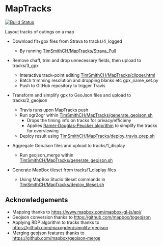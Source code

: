 # MapTracks
[![Build Status](https://travis-ci.org/TimSmithCH/MapTracks.svg?branch=master)](https://travis-ci.org/TimSmithCH/MapTracks)

Layout tracks of outings on a map

- Download fit+gpx files from Strava to tracks/4_logged
  - By running [TimSmithCH/MapTracks/Strava_Pull](https://github.com/TimSmithCH/Strava_Pull)

- Remove chaff, trim and drop unnecessary fields, then upload to tracks/3_gpx
  - Interactive track-point editing [TimSmithCH/MapTracks/clipper.html](https://github.com/TimSmithCH/MapTracks/tree/master/clipper.html)
  - Batch trimming resolution and dropping blanks etc gpx_name_set.py
  - Push to GitHub repository to trigger Travis

- Transform and simplify gpx to GeoJson files and upload to tracks/2_geojson
  - Travis runs upon MapTracks push
  - Run ogr2ogr within [TimSmithCH/MapTracks/generate_geojson.sh](https://github.com/TimSmithCH/MapTracks/tree/master/generate_geojson.sh)
    - Drops the timing info on tracks for privacy/efficieny 
    - Applies [Ramer-Douglas-Peucker algorithm](https://en.wikipedia.org/wiki/Ramer%E2%80%93Douglas%E2%80%93Peucker_algorithm) to simplify the tracks for overviewing 
  - Deploy result using [TimSmithCH/MapTracks/deploy_travis_prep.sh](https://github.com/TimSmithCH/MapTracks/tree/master/deploy_travis_prep.sh)

- Aggregate GeoJson files and upload to tracks/1_display
  - Run geojson_merge within [TimSmithCH/MapTracks/generate_geojson.sh](https://github.com/TimSmithCH/MapTracks/tree/master/generate_geojson.sh)

- Generate MapBox tileset from tracks/1_display files
  - Using MapBox Studio tileset commands in [TimSmithCH/MapTracks/deploy_tileset.sh](https://github.com/TimSmithCH/MapTracks/tree/master/deploy_tileset.sh)


## Acknowledgements
- Mapping thanks to https://www.mapbox.com/mapbox-gl-js/api/ 
- Geojson conversion thanks to https://github.com/mapbox/togeojson 
- Applying RDP algorithm to tracks thanks to https://github.com/maxogden/simplify-geojson 
- Merging geojson features thanks to https://github.com/mapbox/geojson-merge 
